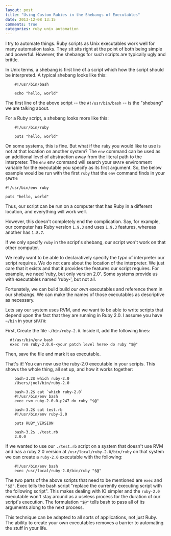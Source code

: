 ```yaml
---
layout: post
title: "Using Custom Rubies in the Shebangs of Executables"
date: 2013-12-08 13:15
comments: true
categories: ruby unix automation
---
```


I try to automate things.
Ruby scripts as Unix executables work well for many automation tasks.
They sit sits right at the point of both being simple and powerful.
However, the shebangs for such scripts are typically ugly and
brittle.

In Unix terms, a shebang is first line of a script which how the
script should be interpreted.
A typical shebang looks like this:

```
    #!/usr/bin/bash

    echo "hello, world"
```

The first line of the above script -- the `#!/usr/bin/bash` --
is the "shebang" we are talking about.

For a Ruby script, a shebang looks more like this:

```
    #!/usr/bin/ruby

    puts "hello, world"
```

On some systems, this is fine. But what if the `ruby` you would like to
use is not at that location on another system?
The `env` command can be used as an additional level of abstraction
away from the literal path to the interpreter.
The `env` env command will
search your `$PATH` environment variable for the executable you specify
as its first argument. So, the below example would be run with the
first `ruby` that the `env` command finds in your `$PATH`:

    #!/usr/bin/env ruby

    puts "hello, world"

Thus, our script can be run on a computer that
has Ruby in a different location, and
everything will work well.

However, this doesn't completely end the complication. Say, for
example, our computer has Ruby version `1.9.3` and uses `1.9.3`
features, whereas another has `1.8.7`.

If we only specify `ruby` in the script's shebang, our script
won't work on that other computer.

We really want to be able to declaratively specify the *type* of
interpreter our script requires.
We do not care about the location of the interpreter. We just care
that it exists and that it provides the features our script requires.
For example, we need 'ruby, but only version 2.0'.
Some systems provide us
with executables
named 'ruby-<version x.y.z>', but not all.

Fortunately, we can build build *our own* executables and reference
them in our shebangs. We can make the names of those executables as
descriptive as necessary.

Lets say our system uses RVM, and we want to be able to write scripts
that depend upon the fact that they are running in Ruby 2.0. I
assume you have `~/bin` in your `$PATH`:

First, Create the file `~/bin/ruby-2.0`.
Inside it, add the following lines:

```
  #!/usr/bin/env bash
  exec rvm ruby-2.0.0-<your patch level here> do ruby "$@"
```

Then, save the file and mark it as executable.

That's it! You can now use the ruby-2.0 executable in your scripts.
This shows the whole thing, all set up, and how it works together:

```
    bash-3.2$ which ruby-2.0
    /Users/joel/bin/ruby-2.0

    bash-3.2$ cat `which ruby-2.0`
    #!/usr/bin/env bash
    exec rvm ruby-2.0.0-p247 do ruby "$@"

    bash-3.2$ cat test.rb
    #!/usr/bin/env ruby-2.0

    puts RUBY_VERSION

    bash-3.2$ ./test.rb
    2.0.0
```

If we wanted to use our `./test.rb` script on a system that doesn't
use RVM and has a ruby 2.0 version at `/usr/local/ruby-2.0/bin/ruby`
on that system we can create a `ruby-2.0` executable with the
following:

```
    #!/usr/bin/env bash
    exec /usr/local/ruby-2.0/bin/ruby "$@"
```

The two parts of the above scripts that need to be mentioned are
`exec` and `"$@"`. Exec tells the bash script "replace the currently
executing script with the following script". This makes dealing with
IO simpler and the `ruby-2.0` executable won't stay around as a useless
process for the duration of our script's execution.
The formulation `"$@"` tells bash to
pass all of its arguments along to the next process.

This technique can be adapted to all sorts of applications, not just
Ruby. The ability to create your own executables removes a
barrier to automating the stuff in your life.
